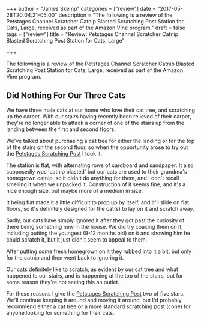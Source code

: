 +++
author = "James Skemp"
categories = ["review"]
date = "2017-05-28T20:04:21-05:00"
description = "The following is a review of the Petstages Channel Scratcher Catnip Blasted Scratching Post Station for Cats, Large, received as part of the Amazon Vine program."
draft = false
tags = ["review"]
title = "Review: Petstages Channel Scratcher Catnip Blasted Scratching Post Station for Cats, Large"

+++

The following is a review of the Petstages Channel Scratcher Catnip Blasted Scratching Post Station for Cats, Large, received as part of the Amazon Vine program.

## Did Nothing For Our Three Cats
We have three male cats at our home who love their cat tree, and scratching up the carpet. With our stairs having recently been relieved of their carpet, they're no longer able to attack a corner of one of the stairs up from the landing between the first and second floors.

We've talked about purchasing a cat tree for either the landing or for the top of the stairs on the second floor, so when the opportunity arose to try out the [Petstages Scratching Post][review] I took it.

The station is flat, with alternating rows of cardboard and sandpaper. It also supposedly was 'catnip blasted' but our cats are used to their grandma's homegrown catnip, so it didn't do anything for them, and I don't recall smelling it when we unpacked it. Construction of it seems fine, and it's a nice enough size, but maybe more of a medium in size.

It being flat made it a little difficult to prop up by itself, and it'll slide on flat floors, so it's definitely designed for the cat(s) to lay on it and scratch away. 

Sadly, our cats have simply ignored it after they got past the curiosity of there being something new in the house. We did try coaxing them on it, including putting the youngest (9-12 months old) on it and showing him he could scratch it, but it just didn't seem to appeal to them.

After putting some fresh homegrown on it they rubbed into it a bit, but only for the catnip and then went back to ignoring it.

Our cats definitely like to scratch, as evident by our cat tree and what happened to our stairs, and is happening at the top of the stairs, but for some reason they're not seeing this an outlet.

For these reasons I give the [Petstages Scratching Post][review] two of five stars. We'll continue keeping it around and moving it around, but I'd probably recommend either a cat tree or a more standard scratching post (cone) for anyone looking for something for their cats.

[review]: http://amzn.to/2rdAywd
